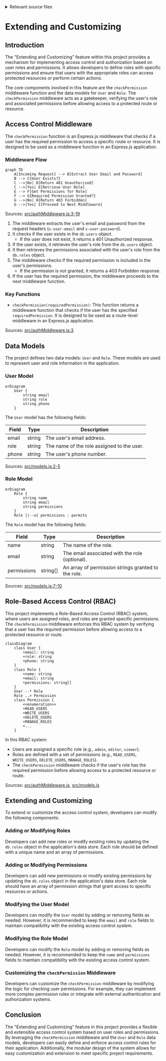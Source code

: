 <details>
<summary>Relevant source files</summary>

The following files were used as context for generating this wiki page:

- [src/authMiddleware.js](https://github.com/agattani123/access-control-service/blob/main/src/authMiddleware.js)
- [src/models.js](https://github.com/agattani123/access-control-service/blob/main/src/models.js)
</details>

# Extending and Customizing

## Introduction

The "Extending and Customizing" feature within this project provides a mechanism for implementing access control and authorization based on user roles and permissions. It allows developers to define roles with specific permissions and ensure that users with the appropriate roles can access protected resources or perform certain actions.

The core components involved in this feature are the `checkPermission` middleware function and the data models for `User` and `Role`. The `checkPermission` middleware acts as a gatekeeper, verifying the user's role and associated permissions before allowing access to a protected route or resource.

## Access Control Middleware

The `checkPermission` function is an Express.js middleware that checks if a user has the required permission to access a specific route or resource. It is designed to be used as a middleware function in an Express.js application.

### Middleware Flow

```mermaid
graph TD
    A[Incoming Request] --> B[Extract User Email and Password]
    B --> C{User Exists?}
    C -->|No| D[Return 401 Unauthorized]
    C -->|Yes| E[Retrieve User Role]
    E --> F[Get Permissions for Role]
    F --> G{Required Permission Granted?}
    G -->|No| H[Return 403 Forbidden]
    G -->|Yes| I[Proceed to Next Middleware]
```

Sources: [src/authMiddleware.js:3-19]()

1. The middleware extracts the user's email and password from the request headers (`x-user-email` and `x-user-password`).
2. It checks if the user exists in the `db.users` object.
   - If the user does not exist, it returns a 401 Unauthorized response.
3. If the user exists, it retrieves the user's role from the `db.users` object.
4. It then retrieves the permissions associated with the user's role from the `db.roles` object.
5. The middleware checks if the required permission is included in the user's permissions.
   - If the permission is not granted, it returns a 403 Forbidden response.
6. If the user has the required permission, the middleware proceeds to the next middleware function.

### Key Functions

- `checkPermission(requiredPermission)`: This function returns a middleware function that checks if the user has the specified `requiredPermission`. It is designed to be used as a route-level middleware in an Express.js application.

Sources: [src/authMiddleware.js:3]()

## Data Models

The project defines two data models: `User` and `Role`. These models are used to represent user and role information in the application.

### User Model

```mermaid
erDiagram
    User {
        string email
        string role
        string phone
    }
```

The `User` model has the following fields:

| Field  | Type    | Description |
|--------|---------|-------------|
| email  | string  | The user's email address. |
| role   | string  | The name of the role assigned to the user. |
| phone  | string  | The user's phone number. |

Sources: [src/models.js:2-5]()

### Role Model

```mermaid
erDiagram
    Role {
        string name
        string email
        string permissions
    }
    Role ||--o{ permissions : permits
```

The `Role` model has the following fields:

| Field       | Type     | Description |
|-------------|----------|-------------|
| name        | string   | The name of the role. |
| email       | string   | The email associated with the role (optional). |
| permissions | string[] | An array of permission strings granted to the role. |

Sources: [src/models.js:7-10]()

## Role-Based Access Control (RBAC)

This project implements a Role-Based Access Control (RBAC) system, where users are assigned roles, and roles are granted specific permissions. The `checkPermission` middleware enforces this RBAC system by verifying that a user has the required permission before allowing access to a protected resource or route.

```mermaid
classDiagram
    class User {
        +email: string
        +role: string
        +phone: string
    }
    class Role {
        +name: string
        +email: string
        +permissions: string[]
    }
    User --* Role
    Role ..> Permission
    class Permission {
        <<enumeration>>
        +READ_USERS
        +WRITE_USERS
        +DELETE_USERS
        +MANAGE_ROLES
        +...
    }
```

In this RBAC system:

- Users are assigned a specific role (e.g., `admin`, `editor`, `viewer`).
- Roles are defined with a set of permissions (e.g., `READ_USERS`, `WRITE_USERS`, `DELETE_USERS`, `MANAGE_ROLES`).
- The `checkPermission` middleware checks if the user's role has the required permission before allowing access to a protected resource or route.

Sources: [src/authMiddleware.js](), [src/models.js]()

## Extending and Customizing

To extend or customize the access control system, developers can modify the following components:

### Adding or Modifying Roles

Developers can add new roles or modify existing roles by updating the `db.roles` object in the application's data store. Each role should be defined with a unique name and an array of permissions.

### Adding or Modifying Permissions

Developers can add new permissions or modify existing permissions by updating the `db.roles` object in the application's data store. Each role should have an array of permission strings that grant access to specific resources or actions.

### Modifying the User Model

Developers can modify the `User` model by adding or removing fields as needed. However, it is recommended to keep the `email` and `role` fields to maintain compatibility with the existing access control system.

### Modifying the Role Model

Developers can modify the `Role` model by adding or removing fields as needed. However, it is recommended to keep the `name` and `permissions` fields to maintain compatibility with the existing access control system.

### Customizing the `checkPermission` Middleware

Developers can customize the `checkPermission` middleware by modifying the logic for checking user permissions. For example, they can implement more complex permission rules or integrate with external authentication and authorization systems.

## Conclusion

The "Extending and Customizing" feature in this project provides a flexible and extensible access control system based on user roles and permissions. By leveraging the `checkPermission` middleware and the `User` and `Role` data models, developers can easily define and enforce access control rules for their application. Additionally, the modular design of the system allows for easy customization and extension to meet specific project requirements.